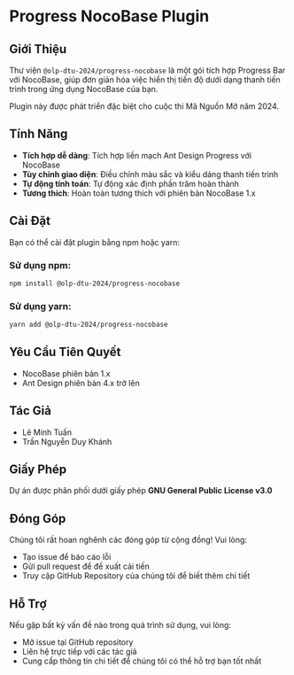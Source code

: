 # Progress NocoBase Plugin

## Giới Thiệu

Thư viện `@olp-dtu-2024/progress-nocobase` là một gói tích hợp Progress Bar với NocoBase, giúp đơn giản hóa việc hiển thị tiến độ dưới dạng thanh tiến trình trong ứng dụng NocoBase của bạn.

Plugin này được phát triển đặc biệt cho cuộc thi Mã Nguồn Mở năm 2024.

## Tính Năng

- **Tích hợp dễ dàng**: Tích hợp liền mạch Ant Design Progress với NocoBase
- **Tùy chỉnh giao diện**: Điều chỉnh màu sắc và kiểu dáng thanh tiến trình
- **Tự động tính toán**: Tự động xác định phần trăm hoàn thành
- **Tương thích**: Hoàn toàn tương thích với phiên bản NocoBase 1.x

## Cài Đặt

Bạn có thể cài đặt plugin bằng npm hoặc yarn:

### Sử dụng npm:
```bash
npm install @olp-dtu-2024/progress-nocobase
```

### Sử dụng yarn:
```bash
yarn add @olp-dtu-2024/progress-nocobase
```

## Yêu Cầu Tiên Quyết

- NocoBase phiên bản 1.x
- Ant Design phiên bản 4.x trở lên

## Tác Giả

- Lê Minh Tuấn
- Trần Nguyễn Duy Khánh

## Giấy Phép

Dự án được phân phối dưới giấy phép **GNU General Public License v3.0**

## Đóng Góp

Chúng tôi rất hoan nghênh các đóng góp từ cộng đồng! Vui lòng:

- Tạo issue để báo cáo lỗi
- Gửi pull request để đề xuất cải tiến
- Truy cập GitHub Repository của chúng tôi để biết thêm chi tiết

## Hỗ Trợ

Nếu gặp bất kỳ vấn đề nào trong quá trình sử dụng, vui lòng:

- Mở issue tại GitHub repository
- Liên hệ trực tiếp với các tác giả
- Cung cấp thông tin chi tiết để chúng tôi có thể hỗ trợ bạn tốt nhất
